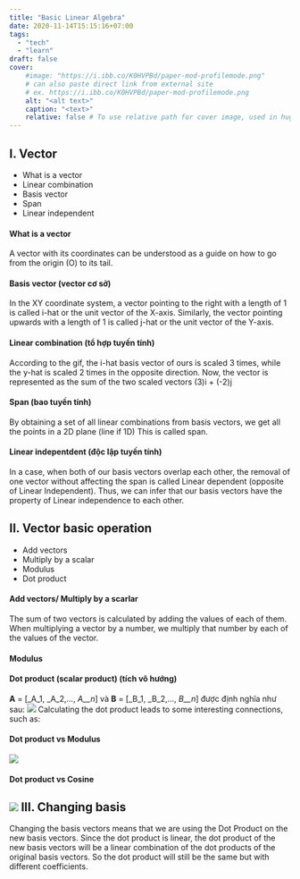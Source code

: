 ```yaml
---
title: "Basic Linear Algebra"
date: 2020-11-14T15:15:16+07:00
tags:
  - "tech"
  - "learn"
draft: false
cover:
    #image: "https://i.ibb.co/K0HVPBd/paper-mod-profilemode.png"
    # can also paste direct link from external site
    # ex. https://i.ibb.co/K0HVPBd/paper-mod-profilemode.png
    alt: "<alt text>"
    caption: "<text>"
    relative: false # To use relative path for cover image, used in hugo Page-bundles
---
```

I. Vector
---------

*   What is a vector
*   Linear combination
*   Basis vector
*   Span
*   Linear independent

#### What is a vector
<!---
![](http://www.some-emotions.studio/wp-content/uploads/2020/09/gif.gif)
-->
A vector with its coordinates can be understood as a guide on how to go from the origin (O) to its tail.

#### Basis vector (vector cơ sở)
<!---
![](http://www.some-emotions.studio/wp-content/uploads/2020/09/linearcombination.gif)
-->
In the XY coordinate system, a vector pointing to the right with a length of 1 is called i-hat or the unit vector of the X-axis. Similarly, the vector pointing upwards with a length of 1 is called j-hat or the unit vector of the Y-axis.

#### Linear combination (tổ hợp tuyến tính)
<!---
![](http://www.some-emotions.studio/wp-content/uploads/2020/09/linearcombination2.gif)
-->
According to the gif, the i-hat basis vector of ours is scaled 3 times, while the y-hat is scaled 2 times in the opposite direction. Now, the vector is represented as the sum of the two scaled vectors (3)i + (-2)j

#### Span (bao tuyến tính)
<!---
![](http://www.some-emotions.studio/wp-content/uploads/2020/09/span.gif)
-->
By obtaining a set of all linear combinations from basis vectors, we get all the points in a 2D plane (line if 1D) This is called span.

#### Linear indepentdent (độc lập tuyến tính)
<!---
![](http://www.some-emotions.studio/wp-content/uploads/2020/09/lineardepentdent.gif)
-->
In a case, when both of our basis vectors overlap each other, the removal of one vector without affecting the span is called Linear dependent (opposite of Linear Independent). Thus, we can infer that our basis vectors have the property of Linear independence to each other.

II. Vector basic operation
--------------------------

*   Add vectors
*   Multiply by a scalar
*   Modulus
*   Dot product

#### Add vectors/ Multiply by a scarlar

The sum of two vectors is calculated by adding the values of each of them. When multiplying a vector by a number, we multiply that number by each of the values of the vector.
<!---
![](http://www.some-emotions.studio/wp-content/uploads/2020/09/Screenshot-from-2020-09-21-12-47-17.png)
-->
#### Modulus
<!---
![](http://www.some-emotions.studio/wp-content/uploads/2020/09/Screenshot-from-2020-09-21-13-01-42.png)
-->
#### Dot product (scalar product) (tích vô hướng)

**A** = \[_A_1, _A_2,..., _A__n_\] và **B** = \[_B_1, _B_2,..., _B__n_\] được định nghĩa như sau:
![](https://wikimedia.org/api/rest_v1/media/math/render/svg/af37e403a991bc025d1393175c48da59f50db69b)
Calculating the dot product leads to some interesting connections, such as:

#### Dot product vs Modulus
![](https://wikimedia.org/api/rest_v1/media/math/render/svg/4684ec0ed118a6ed4e12a43c1fb4a8cc8ef41c06)
#### Dot product vs Cosine
![](https://wikimedia.org/api/rest_v1/media/math/render/svg/e6c94733992f42b0576562b7936e4a160b058089)
III. Changing basis
-------------------

Changing the basis vectors means that we are using the Dot Product on the new basis vectors. Since the dot product is linear, the dot product of the new basis vectors will be a linear combination of the dot products of the original basis vectors. So the dot product will still be the same but with different coefficients.